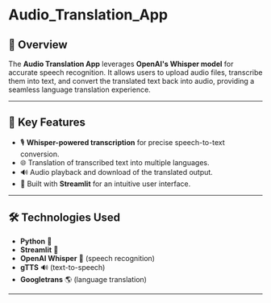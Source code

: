 # Audio_Translation_App

## 🌟 Overview
The **Audio Translation App** leverages **OpenAI's Whisper model** for accurate speech recognition. It allows users to upload audio files, transcribe them into text, and convert the translated text back into audio, providing a seamless language translation experience.  

---

## 🚀 Key Features
- 🎙️ **Whisper-powered transcription** for precise speech-to-text conversion.  
- 🌐 Translation of transcribed text into multiple languages.  
- 🔊 Audio playback and download of the translated output.  
- 🎈 Built with **Streamlit** for an intuitive user interface.  

---

## 🛠️ Technologies Used
- **Python** 🐍  
- **Streamlit** 🎈  
- **OpenAI Whisper** 🧠 (speech recognition)  
- **gTTS** 🔊 (text-to-speech)  
- **Googletrans** 🌎 (language translation)  

---

